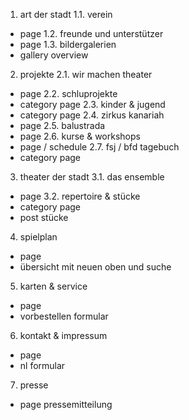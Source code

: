 1. art der stadt
1.1. verein
- page
1.2. freunde und unterstützer
- page
1.3. bildergalerien
- gallery overview

2. projekte
2.1. wir machen theater
- page
2.2. schluprojekte
- category page
2.3. kinder & jugend
- category page
2.4. zirkus kanariah
- page
2.5. balustrada
- page
2.6. kurse & workshops
- page / schedule
2.7. fsj / bfd tagebuch
- category page

3. theater der stadt
3.1. das ensemble
- page
3.2. repertoire & stücke
- category page
- post stücke

4. spielplan
- page
- übersicht mit neuen oben und suche

5. karten & service
- page
- vorbestellen formular

6. kontakt & impressum
- page
- nl formular

7. presse
- page
pressemitteilung
